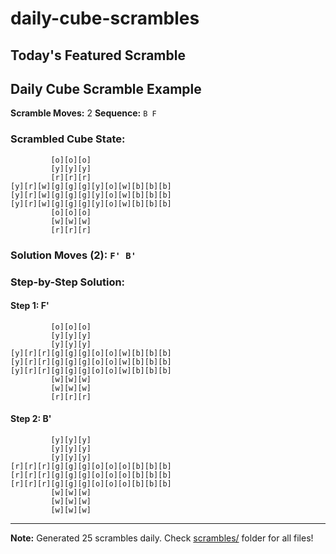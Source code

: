 # daily-cube-scrambles

## Today's Featured Scramble
## Daily Cube Scramble Example
**Scramble Moves:** 2
**Sequence:** `B F`

### Scrambled Cube State:
```
         [o][o][o]
         [y][y][y]
         [r][r][r]
[y][r][w][g][g][g][y][o][w][b][b][b]
[y][r][w][g][g][g][y][o][w][b][b][b]
[y][r][w][g][g][g][y][o][w][b][b][b]
         [o][o][o]
         [w][w][w]
         [r][r][r]

```

### Solution Moves (2): `F' B'`

### Step-by-Step Solution:
#### Step 1: F'
```
         [o][o][o]
         [y][y][y]
         [y][y][y]
[y][r][r][g][g][g][o][o][w][b][b][b]
[y][r][r][g][g][g][o][o][w][b][b][b]
[y][r][r][g][g][g][o][o][w][b][b][b]
         [w][w][w]
         [w][w][w]
         [r][r][r]

```

#### Step 2: B'
```
         [y][y][y]
         [y][y][y]
         [y][y][y]
[r][r][r][g][g][g][o][o][o][b][b][b]
[r][r][r][g][g][g][o][o][o][b][b][b]
[r][r][r][g][g][g][o][o][o][b][b][b]
         [w][w][w]
         [w][w][w]
         [w][w][w]

```

---
**Note:** Generated 25 scrambles daily. Check [scrambles/](scrambles/) folder for all files!
